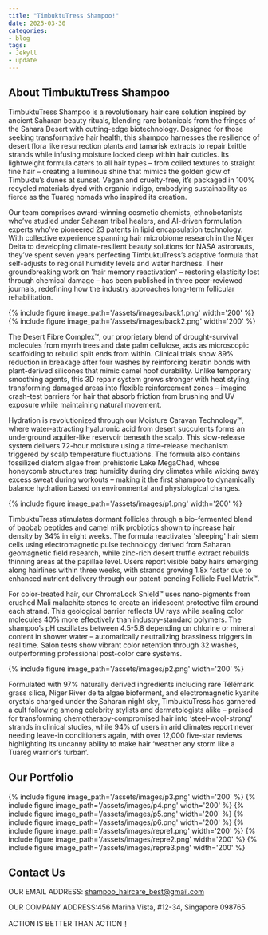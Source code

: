 ```yaml
---
title: "TimbuktuTress Shampoo!"
date: 2025-03-30
categories:
- blog
tags:
- Jekyll
- update
---
```


## About TimbuktuTress Shampoo

TimbuktuTress Shampoo is a revolutionary hair care solution inspired by ancient Saharan beauty rituals, blending rare botanicals from the fringes of the Sahara Desert with cutting-edge biotechnology. Designed for those seeking transformative hair health, this shampoo harnesses the resilience of desert flora like resurrection plants and tamarisk extracts to repair brittle strands while infusing moisture locked deep within hair cuticles. Its lightweight formula caters to all hair types – from coiled textures to straight fine hair – creating a luminous shine that mimics the golden glow of Timbuktu’s dunes at sunset. Vegan and cruelty-free, it’s packaged in 100% recycled materials dyed with organic indigo, embodying sustainability as fierce as the Tuareg nomads who inspired its creation.

Our team comprises award-winning cosmetic chemists, ethnobotanists who’ve studied under Saharan tribal healers, and AI-driven formulation experts who’ve pioneered 23 patents in lipid encapsulation technology. With collective experience spanning hair microbiome research in the Niger Delta to developing climate-resilient beauty solutions for NASA astronauts, they’ve spent seven years perfecting TimbuktuTress’s adaptive formula that self-adjusts to regional humidity levels and water hardness. Their groundbreaking work on 'hair memory reactivation' – restoring elasticity lost through chemical damage – has been published in three peer-reviewed journals, redefining how the industry approaches long-term follicular rehabilitation.

{% include figure image_path='/assets/images/back1.png' width='200' %}
{% include figure image_path='/assets/images/back2.png' width='200' %}

The Desert Fibre Complex™, our proprietary blend of drought-survival molecules from myrrh trees and date palm cellulose, acts as microscopic scaffolding to rebuild split ends from within. Clinical trials show 89% reduction in breakage after four washes by reinforcing keratin bonds with plant-derived silicones that mimic camel hoof durability. Unlike temporary smoothing agents, this 3D repair system grows stronger with heat styling, transforming damaged areas into flexible reinforcement zones – imagine crash-test barriers for hair that absorb friction from brushing and UV exposure while maintaining natural movement.

Hydration is revolutionized through our Moisture Caravan Technology™, where water-attracting hyaluronic acid from desert succulents forms an underground aquifer-like reservoir beneath the scalp. This slow-release system delivers 72-hour moisture using a time-release mechanism triggered by scalp temperature fluctuations. The formula also contains fossilized diatom algae from prehistoric Lake MegaChad, whose honeycomb structures trap humidity during dry climates while wicking away excess sweat during workouts – making it the first shampoo to dynamically balance hydration based on environmental and physiological changes.

{% include figure image_path='/assets/images/p1.png' width='200' %}

TimbuktuTress stimulates dormant follicles through a bio-fermented blend of baobab peptides and camel milk probiotics shown to increase hair density by 34% in eight weeks. The formula reactivates 'sleeping' hair stem cells using electromagnetic pulse technology derived from Saharan geomagnetic field research, while zinc-rich desert truffle extract rebuilds thinning areas at the papillae level. Users report visible baby hairs emerging along hairlines within three weeks, with strands growing 1.8x faster due to enhanced nutrient delivery through our patent-pending Follicle Fuel Matrix™.

For color-treated hair, our ChromaLock Shield™ uses nano-pigments from crushed Mali malachite stones to create an iridescent protective film around each strand. This geological barrier reflects UV rays while sealing color molecules 40% more effectively than industry-standard polymers. The shampoo’s pH oscillates between 4.5-5.8 depending on chlorine or mineral content in shower water – automatically neutralizing brassiness triggers in real time. Salon tests show vibrant color retention through 32 washes, outperforming professional post-color care systems.

{% include figure image_path='/assets/images/p2.png' width='200' %}

Formulated with 97% naturally derived ingredients including rare Télémark grass silica, Niger River delta algae bioferment, and electromagnetic kyanite crystals charged under the Saharan night sky, TimbuktuTress has garnered a cult following among celebrity stylists and dermatologists alike – praised for transforming chemotherapy-compromised hair into ‘steel-wool-strong’ strands in clinical studies, while 94% of users in arid climates report never needing leave-in conditioners again, with over 12,000 five-star reviews highlighting its uncanny ability to make hair ‘weather any storm like a Tuareg warrior’s turban’.

## Our Portfolio

{% include figure image_path='/assets/images/p3.png' width='200' %}
{% include figure image_path='/assets/images/p4.png' width='200' %}
{% include figure image_path='/assets/images/p5.png' width='200' %}
{% include figure image_path='/assets/images/p6.png' width='200' %}
{% include figure image_path='/assets/images/repre1.png' width='200' %}
{% include figure image_path='/assets/images/repre2.png' width='200' %}
{% include figure image_path='/assets/images/repre3.png' width='200' %}

## Contact Us

OUR EMAIL ADDRESS: shampoo_haircare_best@gmail.com

OUR COMPANY ADDRESS:456 Marina Vista, #12-34, Singapore 098765

ACTION IS BETTER THAN ACTION！
